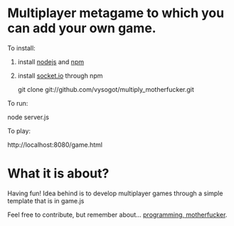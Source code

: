 Multiplayer metagame to which you can add your own game.
===

To install:

1. install [nodejs](https://github.com/joyent/node) and [npm](https://github.com/isaacs/npm)
2. install [socket.io](https://github.com/LearnBoost/Socket.IO) through npm


   git clone git://github.com/vysogot/multiply_motherfucker.git

To run:

   node server.js

To play:

   http://localhost:8080/game.html



What it is about?
==

Having fun! Idea behind is to develop multiplayer games through a simple template that is in game.js

Feel free to contribute, but remember about... [programming, motherfucker](http://programming-motherfucker.com/).
